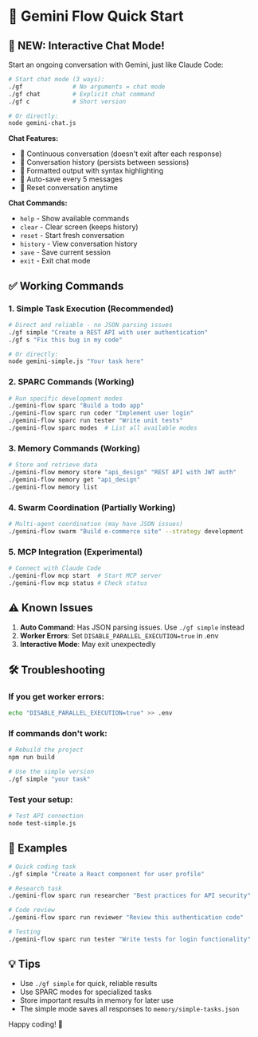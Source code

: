 # 🚀 Gemini Flow Quick Start

## 🎯 NEW: Interactive Chat Mode!

Start an ongoing conversation with Gemini, just like Claude Code:

```bash
# Start chat mode (3 ways):
./gf              # No arguments = chat mode
./gf chat         # Explicit chat command
./gf c            # Short version

# Or directly:
node gemini-chat.js
```

**Chat Features:**
- 💬 Continuous conversation (doesn't exit after each response)
- 📜 Conversation history (persists between sessions)
- 🎨 Formatted output with syntax highlighting
- 💾 Auto-save every 5 messages
- 🔄 Reset conversation anytime

**Chat Commands:**
- `help` - Show available commands
- `clear` - Clear screen (keeps history)
- `reset` - Start fresh conversation
- `history` - View conversation history
- `save` - Save current session
- `exit` - Exit chat mode

## ✅ Working Commands

### 1. Simple Task Execution (Recommended)
```bash
# Direct and reliable - no JSON parsing issues
./gf simple "Create a REST API with user authentication"
./gf s "Fix this bug in my code"

# Or directly:
node gemini-simple.js "Your task here"
```

### 2. SPARC Commands (Working)
```bash
# Run specific development modes
./gemini-flow sparc "Build a todo app"
./gemini-flow sparc run coder "Implement user login"
./gemini-flow sparc run tester "Write unit tests"
./gemini-flow sparc modes  # List all available modes
```

### 3. Memory Commands (Working)
```bash
# Store and retrieve data
./gemini-flow memory store "api_design" "REST API with JWT auth"
./gemini-flow memory get "api_design"
./gemini-flow memory list
```

### 4. Swarm Coordination (Partially Working)
```bash
# Multi-agent coordination (may have JSON issues)
./gemini-flow swarm "Build e-commerce site" --strategy development
```

### 5. MCP Integration (Experimental)
```bash
# Connect with Claude Code
./gemini-flow mcp start  # Start MCP server
./gemini-flow mcp status # Check status
```

## ⚠️ Known Issues

1. **Auto Command**: Has JSON parsing issues. Use `./gf simple` instead
2. **Worker Errors**: Set `DISABLE_PARALLEL_EXECUTION=true` in .env
3. **Interactive Mode**: May exit unexpectedly

## 🛠️ Troubleshooting

### If you get worker errors:
```bash
echo "DISABLE_PARALLEL_EXECUTION=true" >> .env
```

### If commands don't work:
```bash
# Rebuild the project
npm run build

# Use the simple version
./gf simple "your task"
```

### Test your setup:
```bash
# Test API connection
node test-simple.js
```

## 📝 Examples

```bash
# Quick coding task
./gf simple "Create a React component for user profile"

# Research task
./gemini-flow sparc run researcher "Best practices for API security"

# Code review
./gemini-flow sparc run reviewer "Review this authentication code"

# Testing
./gemini-flow sparc run tester "Write tests for login functionality"
```

## 💡 Tips

- Use `./gf simple` for quick, reliable results
- Use SPARC modes for specialized tasks
- Store important results in memory for later use
- The simple mode saves all responses to `memory/simple-tasks.json`

Happy coding! 🎉